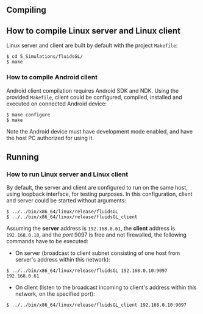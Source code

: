 ## Compiling

## How to compile Linux server and Linux client

Linux server and client are built by default with the project `Makefile`:

```
$ cd 5_Simulations/fluidsGL/
$ make
```

### How to compile Android client

Android client compilation requires Android SDK and NDK. Using the provided `Makefile`, client could be configured, compiled, installed and executed on connected Android device:

```
$ make configure
$ make
```

Note the Android device must have development mode enabled, and have the host PC authorized for using it.

## Running

### How to run Linux server and Linux client 

By default, the server and client are configured to run on the same host, using loopback interface, for testing purposes. In this configuration, client and server could be started without arguments:

```
$ ../../bin/x86_64/linux/release/fluidsGL
$ ../../bin/x86_64/linux/release/fluidsGL_client
```

Assuming the **server** address is `192.168.0.61`, the **client** address is `192.168.0.10`, and the *port* 9097 is free and not firewalled, the following commands have to be executed:

* On server (broadcast to client subnet consisting of one host from server's address within this network):
```
$ ../../bin/x86_64/linux/release/fluidsGL 192.168.0.10:9097 192.168.0.61
```

* On client (listen to the broadcast incoming to client's address within this network, on the specified port):
```
$ ../../bin/x86_64/linux/release/fluidsGL_client 192.168.0.10:9097
```

